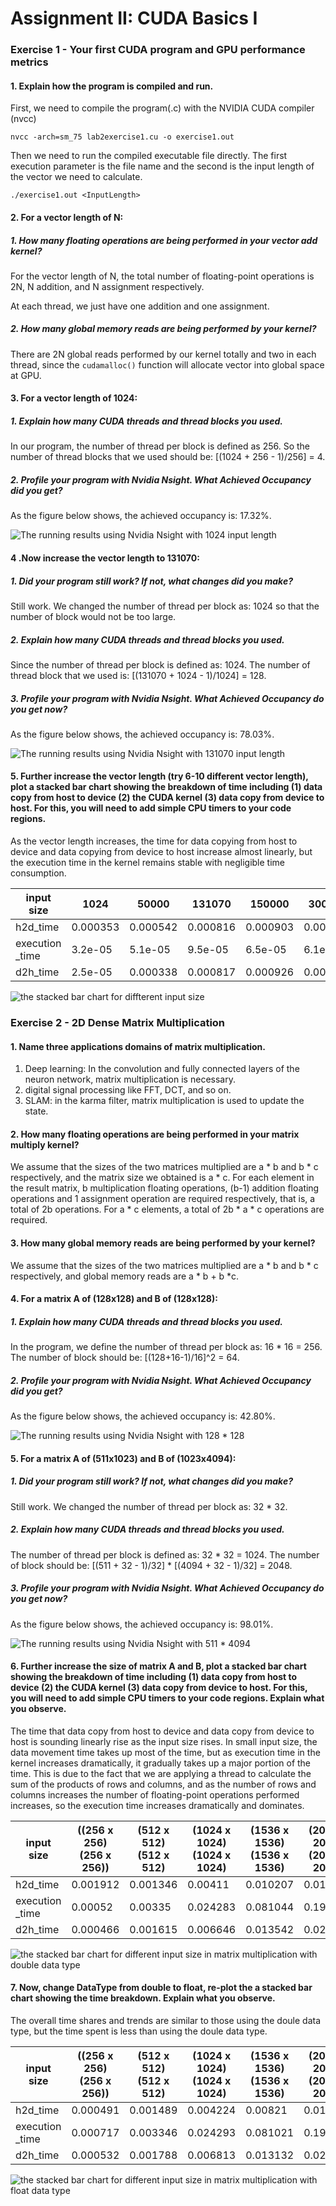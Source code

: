 #  Assignment II: CUDA Basics I

### Exercise 1 - Your first CUDA program and GPU performance metrics

#### 1. Explain how the program is compiled and run. 

First, we need to compile the program(.c) with the NVIDIA CUDA compiler (nvcc)

```nvcc -arch=sm_75 lab2exercise1.cu -o exercise1.out```

Then we need to run the compiled executable file directly. The first execution parameter is the file name and the second is the input length of the vector we need to calculate.

```./exercise1.out <InputLength>```

#### 2. For a vector length of N:

##### 1. How many floating operations are being performed in your vector add kernel?

   For the vector length of N, the total number of floating-point operations is 2N, N addition, and N assignment respectively.
   
   At each thread, we just have one addition and one assignment.
   
##### 2. How many global memory reads are being performed by your kernel?


There are 2N global reads performed by our kernel totally and two in each thread, since the ```cudamalloc()``` function will allocate vector into global space at GPU.

#### 3. For a vector length of 1024:
##### 1. Explain how many CUDA threads and thread blocks you used.

In our program, the number of thread per block is defined as 256. So the number of thread blocks that we used should be: [(1024 + 256 - 1)/256] = 4.

##### 2. Profile your program with Nvidia Nsight. What Achieved Occupancy did you get?

As the figure below shows, the achieved occupancy is: 17.32%.


![The running results using Nvidia Nsight with 1024 input length](./images/E1_3_2.png)

#### 4 .Now increase the vector length to 131070:

##### 1. Did your program still work? If not, what changes did you make?

Still work. We changed the number of thread per block as: 1024 so that the number of block would not be too large. 

##### 2. Explain how many CUDA threads and thread blocks you used.

Since the number of thread per block is defined as: 1024. The number of thread block that we used is: [(131070 + 1024 - 1)/1024] = 128.

##### 3. Profile your program with Nvidia Nsight. What Achieved Occupancy do you get now?

As the figure below shows, the achieved occupancy is: 78.03%.

![The running results using Nvidia Nsight with 131070 input length](./images/E1_4_3.png)

#### 5. Further increase the vector length (try 6-10 different vector length), plot a stacked bar chart showing the breakdown of time including (1) data copy from host to device (2) the CUDA kernel (3) data copy from device to host. For this, you will need to add simple CPU timers to your code regions.

As the vector length increases, the time for data copying from host to device and data copying from device to host increase almost linearly, but the execution time in the kernel remains stable with negligible time consumption. 

| input size      |     1024 |    50000 |   131070 |   150000 |   300000 |   700000 |   1000000 |
|-----------------|----------|----------|----------|----------|----------|----------|-----------|
| h2d_time        | 0.000353 | 0.000542 | 0.000816 | 0.000903 | 0.001501 | 0.002825 |  0.003782 |
| execution _time | 3.2e-05  | 5.1e-05  | 9.5e-05  | 6.5e-05  | 6.1e-05  | 9.9e-05  |  0.000132 |
| d2h_time        | 2.5e-05  | 0.000338 | 0.000817 | 0.000926 | 0.001672 | 0.003674 |  0.005454 |

![the stacked bar chart for diffterent input size](./images/E5.png)


### Exercise 2 - 2D Dense Matrix Multiplication

#### 1. Name three applications domains of matrix multiplication.

1. Deep learning: In the convolution and fully connected layers of the neuron network, matrix multiplication is necessary.
2. digital signal processing like FFT, DCT, and so on.
3. SLAM: in the karma filter, matrix multiplication is used to update the state.

#### 2. How many floating operations are being performed in your matrix multiply kernel? 

We assume that the sizes of the two matrices multiplied are a * b and b * c respectively, and the matrix size we obtained is a * c. For each element in the result matrix, b multiplication floating operations, (b-1) addition floating operations and 1 assignment operation are required respectively, that is, a total of 2b operations. For a * c elements, a total of 2b * a * c operations are required.

#### 3. How many global memory reads are being performed by your kernel?  


We assume that the sizes of the two matrices multiplied are a * b and b * c respectively, and global memory reads are a * b + b *c.

#### 4. For a matrix A of (128x128) and B of (128x128):

##### 1. Explain how many CUDA threads and thread blocks you used.

In the program, we define the number of thread per block as: 16 * 16 = 256. The number of block should be: [(128+16-1)/16]^2 = 64.
  
##### 2. Profile your program with Nvidia Nsight. What Achieved Occupancy did you get?

As the figure below shows, the achieved occupancy is: 42.80%.

![The running results using Nvidia Nsight with 128 * 128 ](./images/E2_4_2.png)

#### 5. For a matrix A of (511x1023) and B of (1023x4094):

##### 1. Did your program still work? If not, what changes did you make?

Still work. We changed the number of thread per block as: 32 * 32.

##### 2. Explain how many CUDA threads and thread blocks you used.

The number of thread per block is defined as: 32 * 32 = 1024. The number of block should be: [(511 + 32 - 1)/32] * [(4094 + 32 - 1)/32] = 2048.

##### 3. Profile your program with Nvidia Nsight. What Achieved Occupancy do you get now?

As the figure below shows, the achieved occupancy is: 98.01%.

![The running results using Nvidia Nsight with 511 * 4094 ](./images/E2_5_3.png)

#### 6. Further increase the size of matrix A and B, plot a stacked bar chart showing the breakdown of time including (1) data copy from host to device (2) the CUDA kernel (3) data copy from device to host. For this, you will need to add simple CPU timers to your code regions. Explain what you observe.

The time that data copy from host to device and data copy from device to host is sounding linearly rise as the input size rises. In small input size, the data movement time takes up most of the time, but as execution time in the kernel increases dramatically, it gradually takes up a major portion of the time. This is due to the fact that we are applying a thread to calculate the sum of the products of rows and columns, and as the number of rows and columns increases the number of floating-point operations performed increases, so the execution time increases dramatically and dominates.

| input size      |   ((256 x 256) (256 x 256)) |   (512 x 512) (512 x 512) |   (1024 x 1024) (1024 x 1024)  |   (1536 x 1536) (1536 x 1536)  |   (2048 x 2048) (2048 x 2048) |   (2560 x 2560) (2560 x 2560) |
|-----------------|-----------------------------|---------------------------|--------------------------------|--------------------------------|-------------------------------|-------------------------------|
| h2d_time        |                    0.001912 |                  0.001346 |                       0.00411  |                       0.010207 |                      0.016338 |                      0.0272   |
| execution _time |                    0.00052  |                  0.00335  |                       0.024283 |                       0.081044 |                      0.191432 |                      0.312322 |
| d2h_time        |                    0.000466 |                  0.001615 |                       0.006646 |                       0.013542 |                      0.023271 |                      0.042542 |

![the stacked bar chart for different input size in matrix multiplication with double data type](./images/E2_6.png)

#### 7. Now, change DataType from double to float, re-plot the a stacked bar chart showing the time breakdown. Explain what you observe. 

The overall time shares and trends are similar to those using the doule data type, but the time spent is less than using the doule data type.


| input size      |   ((256 x 256) (256 x 256)) |   (512 x 512) (512 x 512) |   (1024 x 1024) (1024 x 1024)  |   (1536 x 1536) (1536 x 1536)  |   (2048 x 2048) (2048 x 2048) |   (2560 x 2560) (2560 x 2560) |
|-----------------|-----------------------------|---------------------------|--------------------------------|--------------------------------|-------------------------------|-------------------------------|
| h2d_time        |                    0.000491 |                  0.001489 |                       0.004224 |                       0.00821  |                      0.018303 |                      0.026075 |
| execution _time |                    0.000717 |                  0.003346 |                       0.024293 |                       0.081021 |                      0.191421 |                      0.281914 |
| d2h_time        |                    0.000532 |                  0.001788 |                       0.006813 |                       0.013132 |                      0.023835 |                      0.037752 |


![the stacked bar chart for different input size in matrix multiplication with float data type](./images/E2_7.png)
